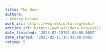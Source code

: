 ```yaml
---
title: The Bear
authors:
- Andrew Krivak
work_iri: https://www.wikidata.org/wiki/
edition_iri: https://www.wikidata.org/wiki/
date_finished: '2025-02-15T01:08:00.000Z'
date_started: '2025-02-11T16:41:00.000Z'
rating: 5
---
```


